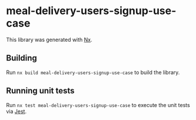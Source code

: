 # meal-delivery-users-signup-use-case

This library was generated with [Nx](https://nx.dev).

## Building

Run `nx build meal-delivery-users-signup-use-case` to build the library.

## Running unit tests

Run `nx test meal-delivery-users-signup-use-case` to execute the unit tests via [Jest](https://jestjs.io).
